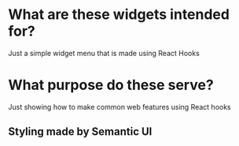 # What are these widgets intended for?

Just a simple widget menu that is made using React Hooks

# What purpose do these serve?

Just showing how to make common web features using React hooks

## Styling made by Semantic UI